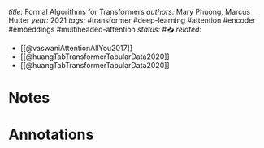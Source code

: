 *title:* Formal Algorithms for Transformers
*authors:* Mary Phuong, Marcus Hutter
*year:* 2021
*tags:* #transformer #deep-learning #attention #encoder #embeddings #multiheaded-attention
*status:* #📥
*related:*
- [[@vaswaniAttentionAllYou2017]]
- [[@huangTabTransformerTabularData2020]]
- [[@huangTabTransformerTabularData2020]]
# Notes 

# Annotations